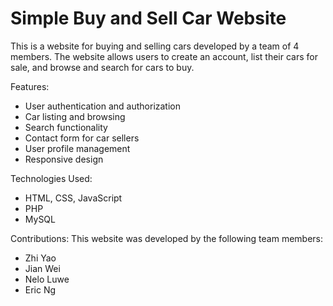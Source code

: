 # Simple Buy and Sell Car Website

This is a website for buying and selling cars developed by a team of 4 members. The website allows users to create an account, list their cars for sale, and browse and search for cars to buy.

Features:
+ User authentication and authorization
+ Car listing and browsing
+ Search functionality
+ Contact form for car sellers
+ User profile management
+ Responsive design

Technologies Used:
- HTML, CSS, JavaScript
- PHP
- MySQL

Contributions:
This website was developed by the following team members:
- Zhi Yao
- Jian Wei
- Nelo Luwe
- Eric Ng
